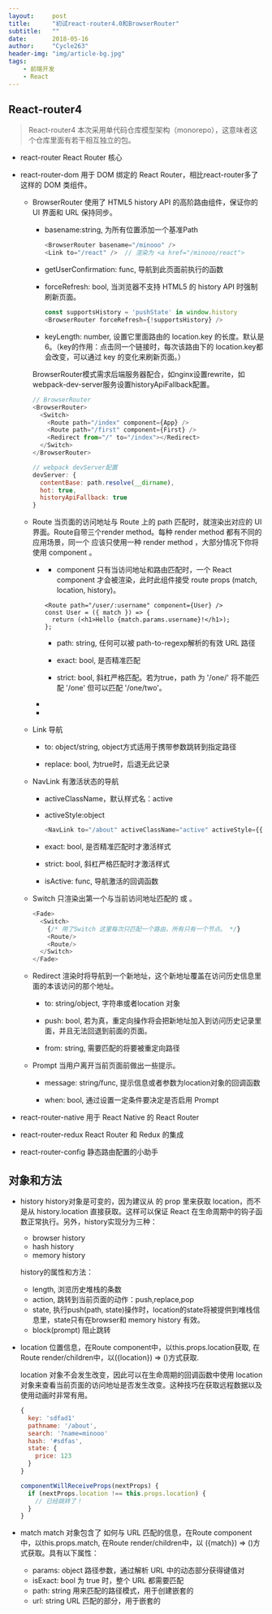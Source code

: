 ```yaml
---
layout:     post
title:      "初试react-router4.0和BrowserRouter"
subtitle:   ""
date:       2018-05-16
author:     "Cycle263"
header-img: "img/article-bg.jpg"
tags:
    - 前端开发
    - React
---
```


## React-router4

> React-router4 本次采用单代码仓库模型架构（monorepo），这意味者这个仓库里面有若干相互独立的包。

* react-router React Router 核心

* react-router-dom 用于 DOM 绑定的 React Router，相比react-router多了<Link> <BrowserRouter> 这样的 DOM 类组件。

  - BrowserRouter 使用了 HTML5 history API 的高阶路由组件，保证你的 UI 界面和 URL 保持同步。

    + basename:string, 为所有位置添加一个基准Path

      ```js
      <BrowserRouter basename="/minooo" />
      <Link to="/react" />  // 渲染为 <a href="/minooo/react">
      ```

    + getUserConfirmation: func, 导航到此页面前执行的函数

    + forceRefresh: bool, 当浏览器不支持 HTML5 的 history API 时强制刷新页面。

      ```js
      const supportsHistory = 'pushState' in window.history
      <BrowserRouter forceRefresh={!supportsHistory} />
      ```

    + keyLength: number, 设置它里面路由的 location.key 的长度。默认是6。（key的作用：点击同一个链接时，每次该路由下的 location.key都会改变，可以通过 key 的变化来刷新页面。）

    BrowserRouter模式需求后端服务器配合，如nginx设置rewrite，如webpack-dev-server服务设置historyApiFallback配置。

    ```js
    // BrowserRouter
    <BrowserRouter>
      <Switch>
        <Route path="/index" component={App} />
        <Route path="/first" component={First} />
        <Redirect from="/" to="/index"></Redirect>
      </Switch>
    </BrowserRouter>

    // webpack devServer配置
    devServer: {
      contentBase: path.resolve(__dirname),
      hot: true,
      historyApiFallback: true
    }
    ```

  - Route 当页面的访问地址与 Route 上的 path 匹配时，就渲染出对应的 UI 界面。Route自带三个render method。每种 render method 都有不同的应用场景，同一个<Route> 应该只使用一种 render method ，大部分情况下你将使用 component 。

    + <Router component>

      - component 只有当访问地址和路由匹配时，一个 React component 才会被渲染，此时此组件接受 route props (match, location, history)。

      ```es6
      <Route path="/user/:username" component={User} />
      const User = ({ match }) => {
        return (<h1>Hello {match.params.username}!</h1>);
      };
      ```

      - path: string, 任何可以被 path-to-regexp解析的有效 URL 路径

      - exact: bool, 是否精准匹配

      - strict: bool, 斜杠严格匹配。若为true，path 为 '/one/' 将不能匹配 '/one' 但可以匹配 '/one/two'。
    
    + <Router render>

    + <Router children>

  - Link 导航

    + to: object/string, object方式适用于携带参数跳转到指定路径

    + replace: bool, 为true时，后退无此记录

  - NavLink 有激活状态的导航

    + activeClassName，默认样式名：active

    + activeStyle:object

      ```js
      <NavLink to="/about" activeClassName="active" activeStyle={{ color: 'green', fontWeight: 'bold' }}>MyBlog</NavLink>
      ```
    
    + exact: bool, 是否精准匹配时才激活样式

    + strict: bool, 斜杠严格匹配时才激活样式

    + isActive: func, 导航激活的回调函数

  - Switch 只渲染出第一个与当前访问地址匹配的 <Route> 或 <Redirect>。

    ```js
    <Fade>
      <Switch>
        {/* 用了Switch 这里每次只匹配一个路由，所有只有一个节点。 */}
        <Route/>
        <Route/>
      </Switch>
    </Fade>
    ```

  - Redirect 渲染时将导航到一个新地址，这个新地址覆盖在访问历史信息里面的本该访问的那个地址。

    + to: string/object, 字符串或者location 对象

    + push: bool, 若为真，重定向操作将会把新地址加入到访问历史记录里面，并且无法回退到前面的页面。

    + from: string, 需要匹配的将要被重定向路径

  - Prompt 当用户离开当前页面前做出一些提示。

    + message: string/func, 提示信息或者参数为location对象的回调函数

    + when: bool, 通过设置一定条件要决定是否启用 Prompt

* react-router-native 用于 React Native 的 React Router

* react-router-redux React Router 和 Redux 的集成

* react-router-config 静态路由配置的小助手

## 对象和方法

* history history对象是可变的，因为建议从 <Route> 的 prop 里来获取 location，而不是从 history.location 直接获取。这样可以保证 React 在生命周期中的钩子函数正常执行。另外，history实现分为三种：

  - browser history
  - hash history
  - memory history

  history的属性和方法：

  - length, 浏览历史堆栈的条数
  - action, 跳转到当前页面的动作：push,replace,pop
  - state, 执行push(path, state)操作时，location的state将被提供到堆栈信息里，state只有在browser和 memory history 有效。
  - block(prompt) 阻止跳转

* location 位置信息，在Route component中，以this.props.location获取, 在Route render/children中，以({location}) => ()方式获取.

  location 对象不会发生改变，因此可以在生命周期的回调函数中使用 location 对象来查看当前页面的访问地址是否发生改变。这种技巧在获取远程数据以及使用动画时非常有用。

  ```js
  {
    key: 'sdfad1'
    pathname: '/about',
    search: '?name=minooo'
    hash: '#sdfas',
    state: {
      price: 123
    }
  }

  componentWillReceiveProps(nextProps) {
    if (nextProps.location !== this.props.location) {
      // 已经跳转了！
    }
  }
  ```

* match
  match 对象包含了 <Route path> 如何与 URL 匹配的信息，在Route component中，以this.props.match, 在Route render/children中，以 ({match}) => ()方式获取。具有以下属性：

  - params: object 路径参数，通过解析 URL 中的动态部分获得键值对
  - isExact: bool 为 true 时，整个 URL 都需要匹配
  - path: string 用来匹配的路径模式，用于创建嵌套的 <Route>
  - url: string URL 匹配的部分，用于嵌套的 <Link>

